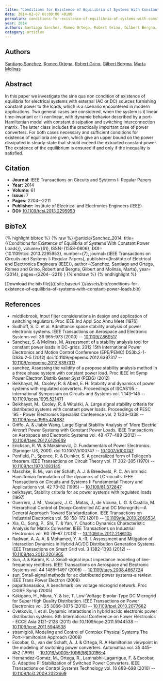 ```yaml
---
title: "Conditions for Existence of Equilibria of Systems With Constant Power Loads"
date: 2014-02-07 00:00:00 +0100
permalink: conditions-for-existence-of-equilibria-of-systems-with-constant-power-loads
year: 2014
authors: Santiago Sanchez, Romeo Ortega, Robert Grino, Gilbert Bergna, Marta Molinas
category: articles
---
```

 
## Authors
[Santiago Sanchez](authors/santiago-sanchez), [Romeo Ortega](authors/romeo-ortega), [Robert Grino](authors/robert-grino), [Gilbert Bergna](authors/gilbert-bergna-diaz), [Marta Molinas](authors/marta-molinas)
 
## Abstract
In this paper we investigate the sine qua non condition of existence of equilibria for electrical systems with external (AC or DC) sources furnishing constant power to the loads, which is a scenario encountered in modern applications. Two general cases are considered, when the system is i) linear time-invariant or ii) nonlinear, with dynamic behavior described by a port-Hamiltonian model with constant dissipation and switching interconnection matrix. The latter class includes the practically important case of power converters. For both cases necessary and sufficient conditions for existence of equilibria are given, which give an upper bound on the power dissipated in steady-state that should exceed the extracted constant power. The existence of the equilibrium is ensured if and only if the inequality is satisfied.
 
## Citation
- **Journal:** IEEE Transactions on Circuits and Systems I: Regular Papers
- **Year:** 2014
- **Volume:** 61
- **Issue:** 7
- **Pages:** 2204--2211
- **Publisher:** Institute of Electrical and Electronics Engineers (IEEE)
- **DOI:** [10.1109/tcsi.2013.2295953](https://doi.org/10.1109/tcsi.2013.2295953)
 
## BibTeX
{% highlight bibtex %}
{% raw %}
@article{Sanchez_2014,
  title={{Conditions for Existence of Equilibria of Systems With Constant Power Loads}},
  volume={61},
  ISSN={1558-0806},
  DOI={10.1109/tcsi.2013.2295953},
  number={7},
  journal={IEEE Transactions on Circuits and Systems I: Regular Papers},
  publisher={Institute of Electrical and Electronics Engineers (IEEE)},
  author={Sanchez, Santiago and Ortega, Romeo and Grino, Robert and Bergna, Gilbert and Molinas, Marta},
  year={2014},
  pages={2204--2211}
}
{% endraw %}
{% endhighlight %}
 
[Download the bib file]({{ site.baseurl }}/assets/bib/conditions-for-existence-of-equilibria-of-systems-with-constant-power-loads.bib)
 
## References
- middlebrook, Input filter considerations in design and application of switching regulators. Proc IEEE Ind Appl Soc Annu Meet (1976)
- Sudhoff, S. D. et al. Admittance space stability analysis of power electronic systems. IEEE Transactions on Aerospace and Electronic Systems vol. 36 965–973 (2000) -- [10.1109/7.869517](https://doi.org/10.1109/7.869517)
- Sanchez, S. & Molinas, M. Assessment of a stability analysis tool for constant power loads in DC-grids. 2012 15th International Power Electronics and Motion Control Conference (EPE/PEMC) DS3b.2-1-DS3b.2-5 (2012) doi:10.1109/epepemc.2012.6397317 -- [10.1109/epepemc.2012.6397317](https://doi.org/10.1109/epepemc.2012.6397317)
- sanchez, Assessing the validity of a propose stability analysis method in a three phase system with constant power load. Proc IEEE Int Symp Power Electron Distrib Gener Syst (PEDG) (2012)
- Belkhayat, M., Cooley, R. & Abed, E. H. Stability and dynamics of power systems with regulated converters. Proceedings of ISCAS’95 - International Symposium on Circuits and Systems vol. 1 143–145 -- [10.1109/iscas.1995.521471](https://doi.org/10.1109/iscas.1995.521471)
- Belkhayat, M., Cooley, R. & Witulski, A. Large signal stability criteria for distributed systems with constant power loads. Proceedings of PESC ’95 - Power Electronics Specialist Conference vol. 2 1333–1338 -- [10.1109/pesc.1995.474987](https://doi.org/10.1109/pesc.1995.474987)
- Griffo, A. & Jiabin Wang. Large Signal Stability Analysis of ‘More Electric’ Aircraft Power Systems with Constant Power Loads. IEEE Transactions on Aerospace and Electronic Systems vol. 48 477–489 (2012) -- [10.1109/taes.2012.6129649](https://doi.org/10.1109/taes.2012.6129649)
- Erickson, R. W. & Maksimović, D. Fundamentals of Power Electronics. (Springer US, 2001). doi:10.1007/b100747 -- [10.1007/b100747](https://doi.org/10.1007/b100747)
- Penfield, P., Spence, R. & Duinker, S. A generalized form of Tellegen’s theorem. IEEE Transactions on Circuit Theory vol. 17 302–305 (1970) -- [10.1109/tct.1970.1083145](https://doi.org/10.1109/tct.1970.1083145)
- Maschke, B. M., van der Schaft, A. J. & Breedveld, P. C. An intrinsic Hamiltonian formulation of the dynamics of LC-circuits. IEEE Transactions on Circuits and Systems I: Fundamental Theory and Applications vol. 42 73–82 (1995) -- [10.1109/81.372847](https://doi.org/10.1109/81.372847)
- belkhayat, Stability criteria for ac power systems with regulated loads (1997)
- Guerrero, J. M., Vasquez, J. C., Matas, J., de Vicuna, L. G. & Castilla, M. Hierarchical Control of Droop-Controlled AC and DC Microgrids—A General Approach Toward Standardization. IEEE Transactions on Industrial Electronics vol. 58 158–172 (2011) -- [10.1109/tie.2010.2066534](https://doi.org/10.1109/tie.2010.2066534)
- Xia, C., Song, P., Shi, T. & Yan, Y. Chaotic Dynamics Characteristic Analysis for Matrix Converter. IEEE Transactions on Industrial Electronics vol. 60 78–87 (2013) -- [10.1109/tie.2012.2186105](https://doi.org/10.1109/tie.2012.2186105)
- Radwan, A. A. A. & Mohamed, Y. A.-R. I. Assessment and Mitigation of Interaction Dynamics in Hybrid AC/DC Distribution Generation Systems. IEEE Transactions on Smart Grid vol. 3 1382–1393 (2012) -- [10.1109/tsg.2012.2201965](https://doi.org/10.1109/tsg.2012.2201965)
- Sun, J. & Karimi, K. J. Small-signal input impedance modeling of line-frequency rectifiers. IEEE Transactions on Aerospace and Electronic Systems vol. 44 1489–1497 (2008) -- [10.1109/taes.2008.4667724](https://doi.org/10.1109/taes.2008.4667724)
- sun, Small-signal methods for ac distributed power systems-a review. IEEE Trans Power Electron (2009)
- papathanassiou, A benchmark low voltage microgrid network. Proc CIGRE Symp (2005)
- Kakigano, H., Miura, Y. & Ise, T. Low-Voltage Bipolar-Type DC Microgrid for Super High Quality Distribution. IEEE Transactions on Power Electronics vol. 25 3066–3075 (2010) -- [10.1109/tpel.2010.2077682](https://doi.org/10.1109/tpel.2010.2077682)
- Cvetkovic, I. et al. Dynamic interactions in hybrid ac/dc electronic power distribution systems. 8th International Conference on Power Electronics - ECCE Asia 2121–2128 (2011) doi:10.1109/icpe.2011.5944538 -- [10.1109/icpe.2011.5944538](https://doi.org/10.1109/icpe.2011.5944538)
- stramigioli, Modeling and Control of Complex Physical Systems The Port-Hamiltonian Approach (2009)
- Escobar, G., van der Schaft, A. J. & Ortega, R. A Hamiltonian viewpoint in the modeling of switching power converters. Automatica vol. 35 445–452 (1999) -- [10.1016/s0005-1098(98)00196-4](https://doi.org/10.1016/s0005-1098(98)00196-4)
- Hernandez-Gomez, M., Ortega, R., Lamnabhi-Lagarrigue, F. & Escobar, G. Adaptive PI Stabilization of Switched Power Converters. IEEE Transactions on Control Systems Technology vol. 18 688–698 (2010) -- [10.1109/tcst.2009.2023669](https://doi.org/10.1109/tcst.2009.2023669)

